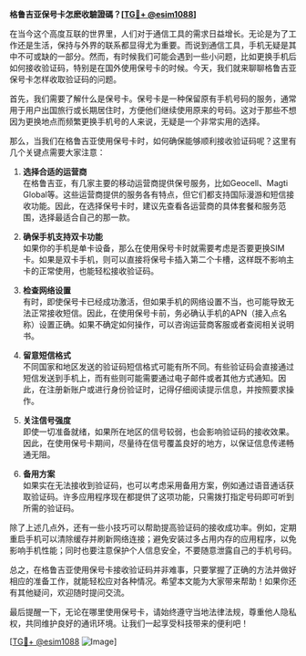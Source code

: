 **格鲁吉亚保号卡怎麽收驗證碼？[[TG💪+ @esim1088](https://t.me/s/esim1088)]**

在当今这个高度互联的世界里，人们对于通信工具的需求日益增长。无论是为了工作还是生活，保持与外界的联系都显得尤为重要。而说到通信工具，手机无疑是其中不可或缺的一部分。然而，有时候我们可能会遇到一些小问题，比如更换手机后如何接收验证码，特别是在国外使用保号卡的时候。今天，我们就来聊聊格鲁吉亚保号卡怎样收取验证码的问题。

首先，我们需要了解什么是保号卡。保号卡是一种保留原有手机号码的服务，通常用于用户出国旅行或长期居住时，方便他们继续使用原来的号码。这对于那些不想因为更换地点而频繁更换手机号的人来说，无疑是一个非常实用的选择。

那么，当我们在格鲁吉亚使用保号卡时，如何确保能够顺利接收验证码呢？这里有几个关键点需要大家注意：

1. **选择合适的运营商**  
   在格鲁吉亚，有几家主要的移动运营商提供保号服务，比如Geocell、Magti Global等。这些运营商提供的服务各有特点，但它们都支持国际漫游和短信接收功能。因此，在选择保号卡时，建议先查看各运营商的具体套餐和服务范围，选择最适合自己的那一款。

2. **确保手机支持双卡功能**  
   如果你的手机是单卡设备，那么在使用保号卡时就需要考虑是否要更换SIM卡。如果是双卡手机，则可以直接将保号卡插入第二个卡槽，这样既不影响主卡的正常使用，也能轻松接收验证码。

3. **检查网络设置**  
   有时，即使保号卡已经成功激活，但如果手机的网络设置不当，也可能导致无法正常接收短信。因此，在使用保号卡前，务必确认手机的APN（接入点名称）设置正确。如果不确定如何操作，可以咨询运营商客服或者查阅相关说明书。

4. **留意短信格式**  
   不同国家和地区发送的验证码短信格式可能有所不同。有些验证码会直接通过短信发送到手机上，而有些则可能需要通过电子邮件或者其他方式通知。因此，在注册新账户或进行身份验证时，记得仔细阅读提示信息，并按照要求操作。

5. **关注信号强度**  
   即使一切准备就绪，如果所在地区的信号较弱，也会影响验证码的接收效果。因此，在使用保号卡期间，尽量待在信号覆盖良好的地方，以保证信息传递畅通无阻。

6. **备用方案**  
   如果实在无法接收到验证码，也可以考虑采用备用方案，例如通过语音通话获取验证码。许多应用程序现在都提供了这项功能，只需拨打指定号码即可听到所需的验证码。

除了上述几点外，还有一些小技巧可以帮助提高验证码的接收成功率。例如，定期重启手机可以清除缓存并刷新网络连接；避免安装过多占用内存的应用程序，以免影响手机性能；同时也要注意保护个人信息安全，不要随意泄露自己的手机号码。

总之，在格鲁吉亚使用保号卡接收验证码并非难事，只要掌握了正确的方法并做好相应的准备工作，就能轻松应对各种情况。希望本文能为大家带来帮助！如果你还有其他疑问，欢迎随时提问交流。

最后提醒一下，无论在哪里使用保号卡，请始终遵守当地法律法规，尊重他人隐私权，共同维护良好的通讯环境。让我们一起享受科技带来的便利吧！

[[TG💪+ @esim1088](https://t.me/s/esim1088) ![Image](https://i.postimg.cc/4NQfJmqS/Snipaste-2025-05-13-00-14-12.png)]